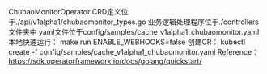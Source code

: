 ChubaoMonitorOperator
CRD定义位于./api/v1alpha1/chubaomonitor_types.go
业务逻辑处理程序位于./controllers文件夹中
yaml文件位于config/samples/cache_v1alpha1_chubaomonitor.yaml
本地快速运行： make run ENABLE_WEBHOOKS=false
创建CR： kubectl create -f config/samples/cache_v1alpha1_chubaomonitor.yaml
Reference： https://sdk.operatorframework.io/docs/golang/quickstart/
